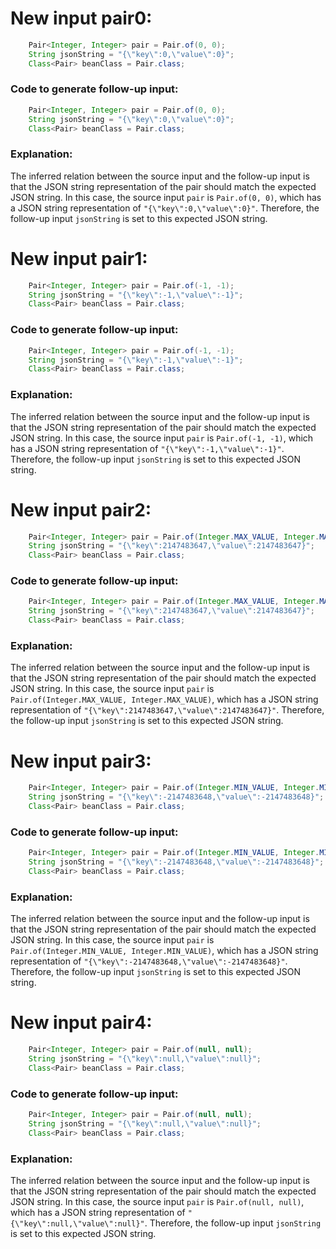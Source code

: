 # New input pair0:
```java
    Pair<Integer, Integer> pair = Pair.of(0, 0);
    String jsonString = "{\"key\":0,\"value\":0}";
    Class<Pair> beanClass = Pair.class;
```
### Code to generate follow-up input:
```java
    Pair<Integer, Integer> pair = Pair.of(0, 0);
    String jsonString = "{\"key\":0,\"value\":0}";
    Class<Pair> beanClass = Pair.class;
```
### Explanation:
The inferred relation between the source input and the follow-up input is that the JSON string representation of the pair should match the expected JSON string. In this case, the source input `pair` is `Pair.of(0, 0)`, which has a JSON string representation of `"{\"key\":0,\"value\":0}"`. Therefore, the follow-up input `jsonString` is set to this expected JSON string.

# New input pair1:
```java
    Pair<Integer, Integer> pair = Pair.of(-1, -1);
    String jsonString = "{\"key\":-1,\"value\":-1}";
    Class<Pair> beanClass = Pair.class;
```
### Code to generate follow-up input:
```java
    Pair<Integer, Integer> pair = Pair.of(-1, -1);
    String jsonString = "{\"key\":-1,\"value\":-1}";
    Class<Pair> beanClass = Pair.class;
```
### Explanation:
The inferred relation between the source input and the follow-up input is that the JSON string representation of the pair should match the expected JSON string. In this case, the source input `pair` is `Pair.of(-1, -1)`, which has a JSON string representation of `"{\"key\":-1,\"value\":-1}"`. Therefore, the follow-up input `jsonString` is set to this expected JSON string.

# New input pair2:
```java
    Pair<Integer, Integer> pair = Pair.of(Integer.MAX_VALUE, Integer.MAX_VALUE);
    String jsonString = "{\"key\":2147483647,\"value\":2147483647}";
    Class<Pair> beanClass = Pair.class;
```
### Code to generate follow-up input:
```java
    Pair<Integer, Integer> pair = Pair.of(Integer.MAX_VALUE, Integer.MAX_VALUE);
    String jsonString = "{\"key\":2147483647,\"value\":2147483647}";
    Class<Pair> beanClass = Pair.class;
```
### Explanation:
The inferred relation between the source input and the follow-up input is that the JSON string representation of the pair should match the expected JSON string. In this case, the source input `pair` is `Pair.of(Integer.MAX_VALUE, Integer.MAX_VALUE)`, which has a JSON string representation of `"{\"key\":2147483647,\"value\":2147483647}"`. Therefore, the follow-up input `jsonString` is set to this expected JSON string.

# New input pair3:
```java
    Pair<Integer, Integer> pair = Pair.of(Integer.MIN_VALUE, Integer.MIN_VALUE);
    String jsonString = "{\"key\":-2147483648,\"value\":-2147483648}";
    Class<Pair> beanClass = Pair.class;
```
### Code to generate follow-up input:
```java
    Pair<Integer, Integer> pair = Pair.of(Integer.MIN_VALUE, Integer.MIN_VALUE);
    String jsonString = "{\"key\":-2147483648,\"value\":-2147483648}";
    Class<Pair> beanClass = Pair.class;
```
### Explanation:
The inferred relation between the source input and the follow-up input is that the JSON string representation of the pair should match the expected JSON string. In this case, the source input `pair` is `Pair.of(Integer.MIN_VALUE, Integer.MIN_VALUE)`, which has a JSON string representation of `"{\"key\":-2147483648,\"value\":-2147483648}"`. Therefore, the follow-up input `jsonString` is set to this expected JSON string.

# New input pair4:
```java
    Pair<Integer, Integer> pair = Pair.of(null, null);
    String jsonString = "{\"key\":null,\"value\":null}";
    Class<Pair> beanClass = Pair.class;
```
### Code to generate follow-up input:
```java
    Pair<Integer, Integer> pair = Pair.of(null, null);
    String jsonString = "{\"key\":null,\"value\":null}";
    Class<Pair> beanClass = Pair.class;
```
### Explanation:
The inferred relation between the source input and the follow-up input is that the JSON string representation of the pair should match the expected JSON string. In this case, the source input `pair` is `Pair.of(null, null)`, which has a JSON string representation of `"{\"key\":null,\"value\":null}"`. Therefore, the follow-up input `jsonString` is set to this expected JSON string.
